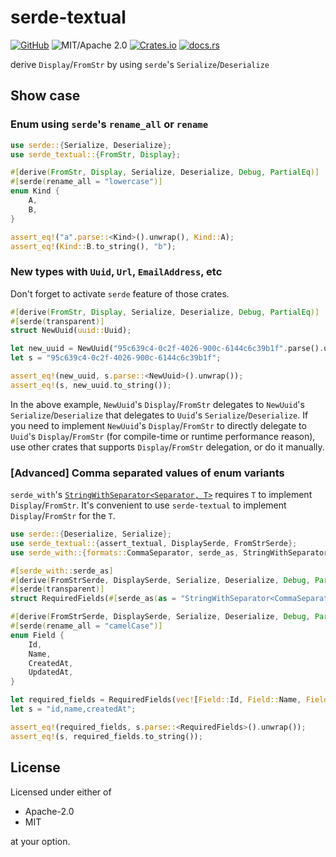 # serde-textual

[![GitHub](https://img.shields.io/badge/GitHub-ryo33/serde--textual-222222)](https://github.com/ryo33/serde-textual)
![MIT/Apache 2.0](https://img.shields.io/badge/license-MIT%2FApache--2.0-blue.svg)
[![Crates.io](https://img.shields.io/crates/v/serde-textual)](https://crates.io/crates/serde-textual)
[![docs.rs](https://img.shields.io/docsrs/serde-textual)](https://docs.rs/serde-textual)

derive `Display`/`FromStr` by using `serde`'s `Serialize`/`Deserialize`

## Show case

### Enum using `serde`'s `rename_all` or `rename`

```rust
use serde::{Serialize, Deserialize};
use serde_textual::{FromStr, Display};

#[derive(FromStr, Display, Serialize, Deserialize, Debug, PartialEq)]
#[serde(rename_all = "lowercase")]
enum Kind {
    A,
    B,
}

assert_eq!("a".parse::<Kind>().unwrap(), Kind::A);
assert_eq!(Kind::B.to_string(), "b");
```

### New types with `Uuid`, `Url`, `EmailAddress`, etc

Don't forget to activate `serde` feature of those crates.

```rust
#[derive(FromStr, Display, Serialize, Deserialize, Debug, PartialEq)]
#[serde(transparent)]
struct NewUuid(uuid::Uuid);

let new_uuid = NewUuid("95c639c4-0c2f-4026-900c-6144c6c39b1f".parse().unwrap());
let s = "95c639c4-0c2f-4026-900c-6144c6c39b1f";

assert_eq!(new_uuid, s.parse::<NewUuid>().unwrap());
assert_eq!(s, new_uuid.to_string());
```

In the above example, `NewUuid`'s `Display`/`FromStr` delegates to `NewUuid`'s `Serialize`/`Deserialize` that delegates to `Uuid`'s `Serialize`/`Deserialize`. If you need to implement `NewUuid`'s `Display`/`FromStr` to directly delegate to `Uuid`'s `Display`/`FromStr` (for compile-time or runtime performance reason), use other crates that supports `Display`/`FromStr` delegation, or do it manually.

### [Advanced] Comma separated values of enum variants

`serde_with`'s [`StringWithSeparator<Separator, T>`](https://docs.rs/serde_with/3.11.0/serde_with/struct.StringWithSeparator.html) requires `T` to implement `Display`/`FromStr`. It's convenient to use `serde-textual` to implement `Display`/`FromStr` for the `T`.

```rust
use serde::{Deserialize, Serialize};
use serde_textual::{assert_textual, DisplaySerde, FromStrSerde};
use serde_with::{formats::CommaSeparator, serde_as, StringWithSeparator};

#[serde_with::serde_as]
#[derive(FromStrSerde, DisplaySerde, Serialize, Deserialize, Debug, PartialEq)]
#[serde(transparent)]
struct RequiredFields(#[serde_as(as = "StringWithSeparator<CommaSeparator, Field>")] Vec<Field>);

#[derive(FromStrSerde, DisplaySerde, Serialize, Deserialize, Debug, PartialEq)]
#[serde(rename_all = "camelCase")]
enum Field {
    Id,
    Name,
    CreatedAt,
    UpdatedAt,
}

let required_fields = RequiredFields(vec![Field::Id, Field::Name, Field::CreatedAt]);
let s = "id,name,createdAt";

assert_eq!(required_fields, s.parse::<RequiredFields>().unwrap());
assert_eq!(s, required_fields.to_string());
```

## License

Licensed under either of

- Apache-2.0
- MIT

at your option.

